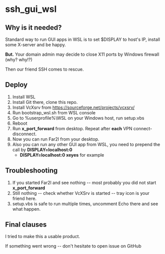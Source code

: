 # ssh_gui_wsl

## Why is it needed?

Standard way to run GUI apps in WSL is to set $DISPLAY to host's IP, install some X-server and be happy.

**But.** Your domain admin may decide to close X11 ports by Windows firewall (why? why!?)

Then our friend SSH comes to rescue.

## Deploy

1. Install WSL
1. Install Git there, clone this repo.
1. Install VcXsrv from https://sourceforge.net/projects/vcxsrv/
1. Run bootstrap_wsl.sh from WSL console
1. Go to %userprofile%\WSL on your Windows host, run setup.vbs
1. Reboot
1. Run **x_port_forward** from desktop. Repeat after **each** VPN connect-disconnect.
1. Now you can run Far2l from your desktop.
1. Also you can run any other GUI app from WSL, you need to prepend the call by **DISPLAY=localhost:0**
    * **DISPLAY=localhost:0 xeyes** for example

## Troubleshooting

1. If you started Far2l and see nothing -- most probably you did not start **x_port_forward**
1. Still nothing -- check whether VcXSrv is started -- tray icon is your friend here.
1. setup.vbs is safe to run multiple times, uncomment Echo there and see what happen.

## Final clauses

I tried to make this a usable product.

If something went wrong -- don't hesitate to open issue on GitHub

